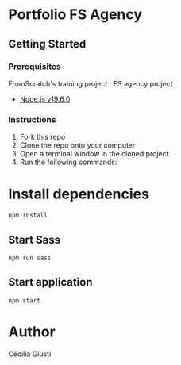 # Portfolio FS Agency

## Getting Started

### Prerequisites

FromScratch's training project : FS agency project

- [Node.js v19.6.0](https://nodejs.org/en/)

### Instructions

1.  Fork this repo
2.  Clone the repo onto your computer
3.  Open a terminal window in the cloned project
4.  Run the following commands:

# Install dependencies

    npm install

## Start Sass

    npm run sass

## Start application

    npm start

# Author

Cécilia Giusti
